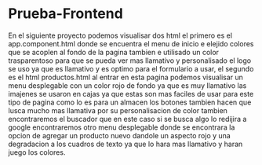 # Prueba-Frontend
En el siguiente proyecto podemos visualisar dos html el primero es el app.component.html donde se encuentra el menu de inicio e elejido colores que se acoplen al fondo de la pagina tambien e utilisado un color trasparentoso para que se pueda ver mas llamativo y personalisado el logo se uso ya que es llamativo y es optimo para el formulario a usar, el segundo es el html productos.html al entrar en esta pagina podemos visualisar un menu desplegable con un color rojo de fondo ya que es muy llamativo las imajenes se usaron en cajas ya que estas son mas faciles de usar para este tipo de pagina como lo es para un almacen los botones tambien hacen que lusca mucho mas llamativa por su personalisacion de color tambien encontraremos el buscador que en este caso si se busca algo lo redijira a google encontraremos otro menu desplegable donde se encontrara la opcion de agregar un producto nuevo dandole un aspecto rojo y una degradacion a los cuadros de texto ya que lo hara mas llamativo y haran juego los colores.
